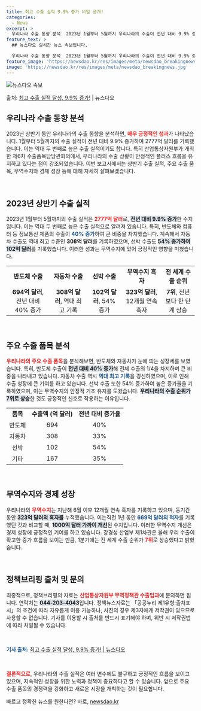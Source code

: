 ```yaml
---
title: 최고 수출 실적 9.9% 증가 비밀 공개!
categories:
  - News
excerpt: >
  우리나라 수출 동향 분석  2023년 1월부터 5월까지 우리나라의 수출이 전년 대비 9.9% 증가하여 277…
feature_text: >
  ## 뉴스다오 실시간 뉴스 속보입니다.

  우리나라 수출 동향 분석  2023년 1월부터 5월까지 우리나라의 수출이 전년 대비 9.9% 증가하여 277…
feature_image: 'https://newsdao.kr/res/images/meta/newsdao_breakingnews.jpg'
image: 'https://newsdao.kr/res/images/meta/newsdao_breakingnews.jpg'
---
```


![뉴스다오 속보](https://newsdao.kr/res/images/meta/newsdao_breakingnews.jpg)

<p>출처: <a href="https://newsdao.kr/4317" rel="dofollow">최고 수출 실적 달성, 9.9% 증가!</a> | 뉴스다오</p>

<h2 data-ke-size="size26">우리나라 수출 동향 분석</h2>

<p data-ke-size="size16">2023년 상반기 동안 우리나라의 수출 동향을 분석하면, <b><span style="color: #ee2323;">매우 긍정적인 성과</span></b>가 나타났습니다. 1월부터 5월까지의 수출 실적이 전년 대비 9.9% 증가하여 2777억 달러를 기록했습니다. 이는 역대 두 번째로 높은 수출 실적이기도 합니다. 특히 산업통상자원부가 개최한 제6차 수출품목담당관회의에서, 우리나라의 수출 상황이 안정적인 플러스 흐름을 유지하고 있다는 점이 강조되었습니다. 이번 보고서에서는 상반기 수출 실적, 주요 수출 품목, 무역수지와 경제 성장 등에 대해 자세히 살펴보겠습니다.</p>

<p data-ke-size="size16">&nbsp;</p>

<h2 data-ke-size="size26">2023년 상반기 수출 실적</h2>

<p data-ke-size="size16">2023년 1월부터 5월까지의 수출 실적은 <b><span style="color: #ee2323;">2777억 달러</span></b>로, <b><span style="background-color: #21538527;">전년 대비 9.9% 증가</span></b>한 수치입니다. 이는 역대 두 번째로 높은 수출 실적으로 알려져 있습니다. 특히, 반도체와 컴퓨터 등 정보통신 제품의 수출이 <b><span style="color: #1a5490;">40% 증가</span></b>하여 큰 비중을 차지했습니다. 계속해서 자동차 수출도 역대 최고 수준인 <b><span style="ee2323;">308억 달러</span></b>를 기록하였으며, 선박 수출도 <b><span style="background-color: #21538527;">54% 증가하여 102억 달러</span></b>를 기록했습니다. 이러한 성과는 무역수지에 있어 긍정적인 영향을 미쳤습니다.</p>

<table>
    <tr>
        <td style="text-align: center; height: 17px;"><b>반도체 수출</b></td>
        <td style="text-align: center; height: 17px;"><b>자동차 수출</b></td>
        <td style="text-align: center; height: 17px;"><b>선박 수출</b></td>
        <td style="text-align: center; height: 17px;"><b>무역수지 흑자</b></td>
        <td style="text-align: center; height: 17px;"><b>전 세계 수출 순위</b></td>
    </tr>
    <tr>
        <td style="text-align: center; height: 17px;"><b>694억 달러</b>, 전년 대비 40% 증가</td>
        <td style="text-align: center; height: 17px;"><b>308억 달러</b>, 역대 최고 기록</td>
        <td style="text-align: center; height: 17px;"><b>102억 달러</b>, 54% 증가</td>
        <td style="text-align: center; height: 17px;"><b>323억 달러</b>, 12개월 연속 흑자</td>
        <td style="text-align: center; height: 17px;"><b>7위</b>, 전년보다 한 단계 상승</td>
    </tr>
</table>

<p data-ke-size="size16">&nbsp;</p>

<h2 data-ke-size="size26">주요 수출 품목 분석</h2>

<p data-ke-size="size16"><b><span style="color: #ee2323;">우리나라의 주요 수출 품목</span></b>을 분석해보면, 반도체와 자동차가 눈에 띄는 성장세를 보였습니다. 특히, 반도체 수출이 <b><span style="background-color: #21538527;">전년 대비 40% 증가</span></b>해 전체 수출의 1/4을 차지하며 큰 비중을 나타내고 있습니다. 자동차 수출 역시 <b><span style="color: #1a5490;">역대 최고 기록</span></b>을 경신하였으며, 이로 인해 수출 성장에 큰 기여를 하고 있습니다. 선박 수출 또한 54% 증가하여 높은 증가율을 기록하였으며, 이는 무역수지의 안정적 기조 유지를 도왔습니다. <b><span style="background-color: #21538527;">우리나라의 수출 순위가 7위로 상승</span></b>한 것도 긍정적인 신호로 작용하는 이유입니다.</p>

<table>
    <tr>
        <td style="text-align: center; height: 17px;"><b>품목</b></td>
        <td style="text-align: center; height: 17px;"><b>수출액 (억 달러)</b></td>
        <td style="text-align: center; height: 17px;"><b>전년 대비 증가율</b></td>
    </tr>
    <tr>
        <td style="text-align: center; height: 17px;">반도체</td>
        <td style="text-align: center; height: 17px;">694</td>
        <td style="text-align: center; height: 17px;">40%</td>
    </tr>
    <tr>
        <td style="text-align: center; height: 17px;">자동차</td>
        <td style="text-align: center; height: 17px;">308</td>
        <td style="text-align: center; height: 17px;">33%</td>
    </tr>
    <tr>
        <td style="text-align: center; height: 17px;">선박</td>
        <td style="text-align: center; height: 17px;">102</td>
        <td style="text-align: center; height: 17px;">54%</td>
    </tr>
    <tr>
        <td style="text-align: center; height: 17px;">기타</td>
        <td style="text-align: center; height: 17px;">167</td>
        <td style="text-align: center; height: 17px;">35%</td>
    </tr>
</table>

<p data-ke-size="size16">&nbsp;</p>

<h2 data-ke-size="size26">무역수지와 경제 성장</h2>

<p data-ke-size="size16">우리나라의 <b><span style="color: #ee2323;">무역수지</span></b>는 지난해 6월 이후 12개월 연속 흑자를 기록하고 있으며, 동기간 동안 <b><span style="background-color: #21538527;">323억 달러의 흑자를</span></b> 누적했습니다. 이는직전 1년 동안 <b><span style="color: #1a5490;">669억 달러의 적자</span></b>를 기록했던 것과 비교할 때, <b><span style="background-color: #21538527;">1000억 달러 가까이 개선</span></b>된 수치입니다. 이러한 무역수지 개선은 경제 성장에 긍정적인 기여를 하고 있습니다. 강경성 산업부 제1차관은 올해 우리 수출이 확고한 증가 흐름을 보이는 만큼, 1분기에는 전 세계 수출 순위가 <b><span style="color: #ee2323;">7위</span></b>로 상승했다고 밝혔습니다.</p>

<p data-ke-size="size16">&nbsp;</p>

<h2 data-ke-size="size26">정책브리핑 출처 및 문의</h2>

<p data-ke-size="size16">최종적으로, 정책브리핑의 자료는 <b><span style="color: #ee2323;">산업통상자원부 무역정책관 수출입과</span></b>에 문의하면 됩니다. 연락처는 <b><span style="background-color: #21538527;">044-203-4043</span></b>입니다. 정책뉴스자료는 「공공누리 제1유형:출처표시」의 조건에 따라 자유롭게 이용 가능하나, 사진의 경우 제3자에게 저작권이 있으므로 사용할 수 없습니다. 기사를 이용할 시 출처를 반드시 표기해야 하며, 위반 시 저작권법에 따라 처벌될 수 있습니다. </p>

<p data-ke-size="size16">&nbsp;</p>

<p data-ke-size="size16"><b><span style="color: #1a5490;">기사 출처: </span></b><a href="https://newsdao.kr/4317">최고 수출 실적 달성, 9.9% 증가! | 뉴스다오</a></p>

<p data-ke-size="size16">&nbsp;</p>

<p data-ke-size="size16"><b><span style="color: #ee2323;">결론적으로</span></b>, 우리나라의 수출 실적은 여러 변수에도 불구하고 긍정적인 흐름을 보이고 있으며, 지속적인 성장을 위한 노력과 정책이 중요하다고 할 수 있습니다. 앞으로 주요 수출 품목의 경쟁력을 강화하고 새로운 시장을 개척하는 것이 필요합니다.</p> 

빠르고 정확한 뉴스를 원한다면? 바로, <a href="https://newsdao.kr" rel="dofollow">newsdao.kr</a>


